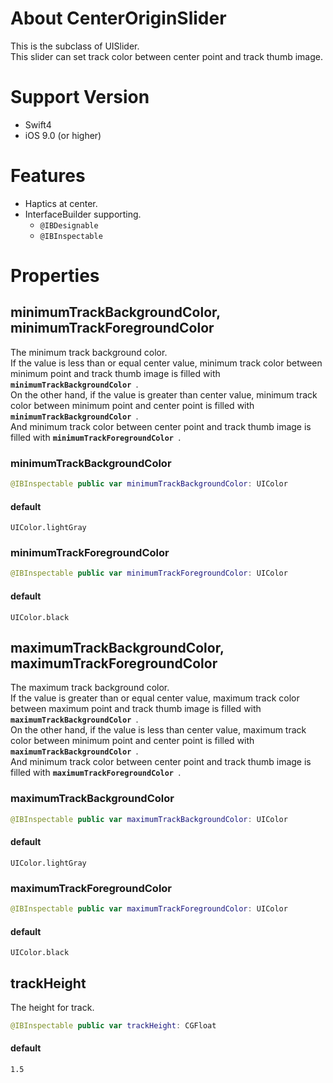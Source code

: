 # About CenterOriginSlider

This is the subclass of UISlider.  
This slider can set track color between center point and track thumb image.

# Support Version

- Swift4
- iOS 9.0 (or higher)

# Features

- Haptics at center.
- InterfaceBuilder supporting.
  - `@IBDesignable`
  - `@IBInspectable`

# Properties

## minimumTrackBackgroundColor, minimumTrackForegroundColor

The minimum track background color.  
If the value is less than or equal center value, minimum track color between minimum point and track thumb image is filled with **`minimumTrackBackgroundColor `**.  
On the other hand, if the value is greater than center value, minimum track color between minimum point and center point is filled with **`minimumTrackBackgroundColor `**.  
And minimum track color between center point and track thumb image is filled with **`minimumTrackForegroundColor `**.

### minimumTrackBackgroundColor

```swift
@IBInspectable public var minimumTrackBackgroundColor: UIColor
```

#### default

`UIColor.lightGray`

### minimumTrackForegroundColor

```swift
@IBInspectable public var minimumTrackForegroundColor: UIColor
```

#### default

`UIColor.black`


## maximumTrackBackgroundColor, maximumTrackForegroundColor

The maximum track background color.  
If the value is greater than or equal center value, maximum track color between maximum point and track thumb image is filled with **`maximumTrackBackgroundColor `**.  
On the other hand, if the value is less than center value, maximum track color between minimum point and center point is filled with **`maximumTrackBackgroundColor `**.  
And minimum track color between center point and track thumb image is filled with **`maximumTrackForegroundColor `**.

### maximumTrackBackgroundColor

```swift
@IBInspectable public var maximumTrackBackgroundColor: UIColor
```

#### default

`UIColor.lightGray`

### maximumTrackForegroundColor

```swift
@IBInspectable public var maximumTrackForegroundColor: UIColor
```

#### default

`UIColor.black`

## trackHeight

The height for track.

```swift
@IBInspectable public var trackHeight: CGFloat
```

#### default

`1.5`
